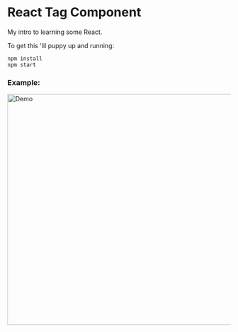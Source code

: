 # React Tag Component

My intro to learning some React.

To get this 'lil puppy up and running:

```
npm install
npm start
```

### Example:

<img width="522" alt="Demo" src="https://cloud.githubusercontent.com/assets/10538978/16330769/ef332a5c-39a8-11e6-8bf0-5a5109216d53.gif">
